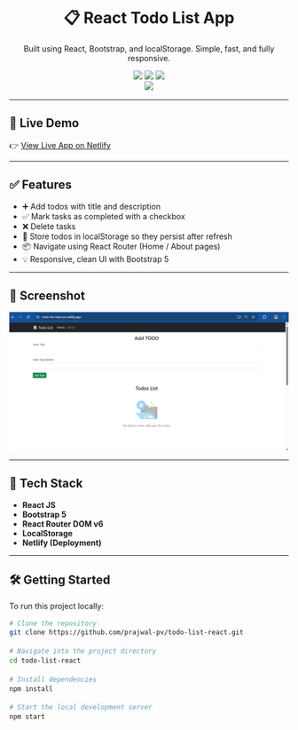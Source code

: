 <h1 align="center">📋 React Todo List App</h1>
<p align="center">
  Built using React, Bootstrap, and localStorage. Simple, fast, and fully responsive.
</p>

<p align="center">
  <img src="https://img.shields.io/github/last-commit/prajwal-pv/todo-list-react" />
  <img src="https://img.shields.io/github/repo-size/prajwal-pv/todo-list-react" />
  <img src="https://img.shields.io/github/issues/prajwal-pv/todo-list-react" />
  <br />
  <a href="https://app.netlify.com/projects/todo-list-react-pv/deploys">
    <img src="https://api.netlify.com/api/v1/badges/37aa137a-568d-452f-a834-c3e04fa30149/deploy-status" />
  </a>
</p>

---

## 🔗 Live Demo

👉 [View Live App on Netlify](https://todo-list-react-pv.netlify.app)

---

## ✅ Features

- ➕ Add todos with title and description
- ✅ Mark tasks as completed with a checkbox
- ❌ Delete tasks
- 💾 Store todos in localStorage so they persist after refresh
- 📦 Navigate using React Router (Home / About pages)
- 💡 Responsive, clean UI with Bootstrap 5

---

## 📸 Screenshot

![Todo App Screenshot](./reactjs.png)

---

## 🚀 Tech Stack

- **React JS**
- **Bootstrap 5**
- **React Router DOM v6**
- **LocalStorage**
- **Netlify (Deployment)**

---

## 🛠️ Getting Started

To run this project locally:

```bash
# Clone the repository
git clone https://github.com/prajwal-pv/todo-list-react.git

# Navigate into the project directory
cd todo-list-react

# Install dependencies
npm install

# Start the local development server
npm start
